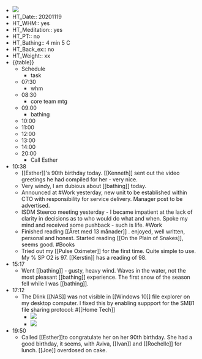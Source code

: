 - ![](https://firebasestorage.googleapis.com/v0/b/firescript-577a2.appspot.com/o/imgs%2Fapp%2FDavidsroam%2F-kEPJn5zx4.png?alt=media&token=0923636e-7a09-4d6a-a127-416eedcdc9ae)
- HT_Date:: 20201119
- HT_WHM:: yes
- HT_Meditation:: yes
- HT_PT:: no
- HT_Bathing:: 4 min 5 C
- HT_Back_ex:: no
- HT_Weight:: xx
- {{table}}
    - Schedule
        - task
    - 07:30
        - whm
    - 08:30
        - core team mtg
    - 09:00
        - bathing
    - 10:00
    - 11:00
    - 12:00
    - 13:00
    - 14:00
    - 20:00
        - Call Esther
-  10:38
    - [[Esther]]'s 90th birthday today. [[Kenneth]] sent out the video greetings he had compiled for her - very nice.
    - Very windy, I am dubious about [[bathing]] today.
    - Announced at #Work yesterday, new unit to be established within CTO with responsibility for service delivery. Manager post to be advertised.
    - ISDM Steerco meeting yesterday - I became impatient at the lack of clarity in decisions as to who would do what and when. Spoke my mind and received some pushback - such is life. #Work
    - Finished reading [[Året med 13 månader]] . enjoyed, well written, personal and honest. Started reading [[On the Plain of Snakes]], seems good. #Books
    - Tried out my [[Pulse Oximeter]] for the first time. Quite simple to use. My % SP O2 is 97. [[Kerstin]] has a reading of 98.
-  15:17
    - Went [[bathing]] - gusty, heavy wind. Waves in the water, not the most pleasant [[bathing]] experience. The first snow of the season fell while I was [[bathing]].
- 17:12
    - The Dlink [[NAS]] was not visible in [[Windows 10]] file explorer on my desktop computer. I fixed this by enabling suppport for the SMB1 file sharing protocol: #[[Home Tech]]
        - ![](https://firebasestorage.googleapis.com/v0/b/firescript-577a2.appspot.com/o/imgs%2Fapp%2FDavidsroam%2FRXyFOZ9gqp.jpg?alt=media&token=66a8aab4-a1f1-4be7-b5ba-88aac79808c2)
        - ![](https://firebasestorage.googleapis.com/v0/b/firescript-577a2.appspot.com/o/imgs%2Fapp%2FDavidsroam%2FFIR1lfkcRj.jpg?alt=media&token=95b1fd6f-4c29-4fd5-bdb6-41b724aa8685)
- 19:50
    - Called [[Esther]]to congratulate her on her 90th birthday. She had a good birthday, it seems, with Aviva, [[Ivan]] and [[Rochelle]] for lunch. [[Joe]] overdosed on cake.
